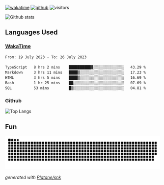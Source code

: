 [![wakatime](https://wakatime.com/badge/user/82c377cd-a54c-404c-b7df-177b313ca539.svg)](https://wakatime.com/@82c377cd-a54c-404c-b7df-177b313ca539)
[![github](https://img.shields.io/github/followers/xinthose?logo=github&style=plastic)](https://github.com/alanhamlett?tab=followers)
![visitors](https://visitor-badge.glitch.me/badge?page_id=xinthose&left_color=green&right_color=red)

![Github stats](https://github-readme-stats.vercel.app/api?username=xinthose&show_icons=true&theme=radical&count_private=true)

## Languages Used

### [WakaTime](https://wakatime.com/)
<!--START_SECTION:waka-->

```txt
From: 19 July 2023 - To: 26 July 2023

TypeScript   8 hrs 2 mins    ██████████▓░░░░░░░░░░░░░░   43.29 %
Markdown     3 hrs 11 mins   ████▒░░░░░░░░░░░░░░░░░░░░   17.23 %
HTML         3 hrs 5 mins    ████▒░░░░░░░░░░░░░░░░░░░░   16.69 %
Bash         1 hr 25 mins    ██░░░░░░░░░░░░░░░░░░░░░░░   07.69 %
SQL          53 mins         █▒░░░░░░░░░░░░░░░░░░░░░░░   04.81 %
```

<!--END_SECTION:waka-->

### Github

![Top Langs](https://github-readme-stats.vercel.app/api/top-langs/?username=xinthose)

## Fun
![github contribution grid snake animation](https://raw.githubusercontent.com/xinthose/xinthose/output/github-contribution-grid-snake.svg)

_generated with [Platane/snk](https://github.com/Platane/snk)_

